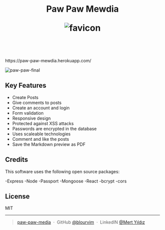 
<h1 align="center">
 
  Paw Paw Mewdia

  
![favicon](https://user-images.githubusercontent.com/71990861/130520230-6096a0d6-67b0-42ed-bb0d-715d29f7ef4b.jpg)
  
  
  <br>
</h1>
  https://paw-paw-mewdia.herokuapp.com/



![paw-paw-final](https://user-images.githubusercontent.com/71990861/130520532-763a626f-0f60-4dec-93d7-5f5afed3a511.gif)

## Key Features

* Create Posts
* Give comments to posts
* Create an account and login 
* Form validation
* Responsive design
* Protected against XSS attacks
* Passwords are encrypted in the database
* Uses scaleable technologies
* Comment and like the posts
* Save the Markdown preview as PDF

## Credits

This software uses the following open source packages:

-Express
-Node
-Passport 
-Mongoose
-React
-bcrypt
-cors



## License

MIT

---

> [paw-paw-media](paw-paw-mewdia.herokuapp.com/) &nbsp;&middot;&nbsp;
> GitHub [@blourvim](https://github.com/Blourvim) &nbsp;&middot;&nbsp;
> LinkedIN [@Mert Yıldız](https://www.linkedin.com/in/mert-y-2457a020b/)


